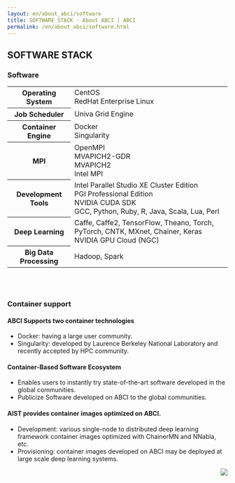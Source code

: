 ```yaml
---
layout: en/about_abci/software
title: SOFTWARE STACK - About ABCI | ABCI
permalink: /en/about_abci/software.html
---
```



<h2 class="h2">SOFTWARE STACK</h2>

<h3 class="h3">Software</h3>

<table class="res_table">
<tr>
<th>Operating System</th>
<td>CentOS<br />RedHat Enterprise Linux</td>
</tr>
<tr>
<th>Job Scheduler</th>
<td>Univa Grid Engine</td>
</tr>
<tr>
<th>Container Engine</th>
<td>Docker<br />Singularity</td>
</tr>
<tr>
<th>MPI</th>
<td>OpenMPI<br />MVAPICH2-GDR<br />MVAPICH2<br />Intel MPI</td>
</tr>
<tr>
<th>Development Tools</th>
<td>Intel Parallel Studio XE Cluster Edition<br />PGI Professional Edition<br />NVIDIA CUDA SDK<br />GCC, Python, Ruby, R, Java, Scala, Lua, Perl</td>
</tr>
<tr>
<th>Deep Learning</th>
<td>Caffe, Caffe2, TensorFlow, Theano, Torch, PyTorch, CNTK, MXnet, Chainer, Keras<br />NVIDIA GPU Cloud (NGC)</td>
</tr>
<tr>
<th>Big Data Processing</th>
<td>Hadoop, Spark</td>
</tr>
</table>
<br /><br />


<h3 class="h3">Container support</h3>

<h4 class="h4">ABCI Supports two container technologies</h4>
<div class="c">
<ul class="dot_ul">
<li class="dot">Docker: having a large user community.</li>
<li class="dot">Singularity: developed by Laurence Berkeley National Laboratory and recently accepted by HPC community.</li>
</ul>
</div>

<h4 class="h4">Container-Based Software Ecosystem</h4>
<div class="c">
<ul class="dot_ul">
<li class="dot">Enables users to instantly try state-of-the-art software developed in the global communities.</li>
<li class="dot">Publicize Software developed on ABCI to the global communities.</li>
</ul>
</div>

<h4 class="h4">AIST provides container images optimized on ABCI.</h4>
<div class="c">
<ul class="dot_ul">
<li class="dot">Development: various single-node to distributed deep learning framework container images optimized with ChainerMN and NNabla, etc.</li>
<li class="dot">Provisioning: container images developed on ABCI may be deployed at large scale deep learning systems.</li>
</ul>
</div>

<div align="right"><img src="../../img/about_abci/software/img.jpg"/></div>

